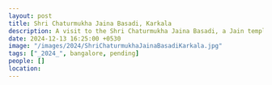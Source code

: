 ```yaml
---
layout: post
title: Shri Chaturmukha Jaina Basadi, Karkala
description: A visit to the Shri Chaturmukha Jaina Basadi, a Jain temple in Karkala, Karnataka.
date: 2024-12-13 16:25:00 +0530
image: "/images/2024/ShriChaturmukhaJainaBasadiKarkala.jpg"
tags: ["_2024_", bangalore, pending]
people: []
location: 
---
```

